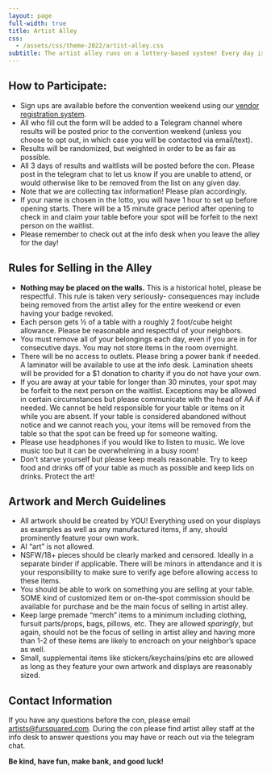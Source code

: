 ```yaml
---
layout: page
full-width: true
title: Artist Alley
css:
  - /assets/css/theme-2022/artist-alley.css
subtitle: The artist alley runs on a lottery-based system! Every day is a new chance for a space to sell your wares. Tables are free, but limited in number!
---
```


## How to Participate:

* Sign ups are available before the convention weekend using our [vendor registration system](https://vendors.fursquared.com/).
* All who fill out the form will be added to a Telegram channel where results will be posted prior to the convention weekend (unless you choose to opt out, in which case you will be contacted via email/text).
* Results will be randomized, but weighted in order to be as fair as possible.
* All 3 days of results and waitlists will be posted before the con. Please post in the telegram chat to let us know if you are unable to attend, or would otherwise like to be removed from the list on any given day.
* Note that we are collecting tax information! Please plan accordingly.
* If your name is chosen in the lotto, you will have 1 hour to set up before opening starts. There will be a 15 minute grace period after opening to check in and claim your table before your spot will be forfeit to the next person on the waitlist.
* Please remember to check out at the info desk when you leave the alley for the day!

## Rules for Selling in the Alley

* **Nothing may be placed on the walls.** This is a historical hotel, please be respectful. This rule is taken very seriously- consequences may include being removed from the artist alley for the entire weekend or even having your badge revoked.
* Each person gets ½ of a table with a roughly 2 foot/cube height allowance. Please be reasonable and respectful of your neighbors.
* You must remove all of your belongings each day, even if you are in for consecutive days. You may not store items in the room overnight.
* There will be no access to outlets. Please bring a power bank if needed. A laminator will be available to use at the info desk. Lamination sheets will be provided for a $1 donation to charity if you do not have your own.
* If you are away at your table for longer than 30 minutes, your spot may be forfeit to the next person on the waitlist. Exceptions may be allowed in certain circumstances but please communicate with the head of AA if needed. We cannot be held responsible for your table or items on it while you are absent. If your table is considered abandoned without notice and we cannot reach you, your items will be removed from the table so that the spot can be freed up for someone waiting.
* Please use headphones if you would like to listen to music. We love music too but it can be overwhelming in a busy room!
* Don’t starve yourself but please keep meals reasonable. Try to keep food and drinks off of your table as much as possible and keep lids on drinks. Protect the art!

## Artwork and Merch Guidelines

* All artwork should be created by YOU! Everything used on your displays as examples as well as any manufactured items, if any, should prominently feature your own work.
* AI “art” is not allowed.
* NSFW/18+ pieces should be clearly marked and censored. Ideally in a separate binder if applicable. There will be minors in attendance and it is your responsibility to make sure to verify age before allowing access to these items.
* You should be able to work on something you are selling at your table. SOME kind of customized item or on-the-spot commission should be available for purchase and be the main focus of selling in artist alley.
* Keep large premade “merch” items to a minimum including clothing, fursuit parts/props, bags, pillows, etc. They are allowed *sparingly*, but again, should not be the focus of selling in artist alley and having more than 1-2 of these items are likely to encroach on your neighbor’s space as well.
* Small, supplemental items like stickers/keychains/pins etc are allowed as long as they feature your own artwork and displays are reasonably sized.

## Contact Information

If you have any questions before the con, please email [artists@fursquared.com](artists@fursquared.com). During the con please find artist alley staff at the info desk to answer questions you may have or reach out via the telegram chat.

**Be kind, have fun, make bank, and good luck!**
